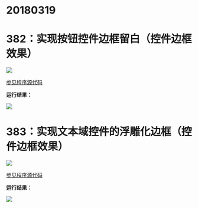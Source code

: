 # 20180319

# 382：实现按钮控件边框留白（控件边框效果）

<img src="http://image.renkaigis.com/keepcoding/2018031901.png">

<a href="https://github.com/renkaigis/KeepCoding/tree/master/2018/03/19" target="_blank">参见程序源代码</a>

**运行结果：**

<img src="http://image.renkaigis.com/keepcoding/2018031902.png">

# 383：实现文本域控件的浮雕化边框（控件边框效果）

<img src="http://image.renkaigis.com/keepcoding/2018031903.png">

<a href="https://github.com/renkaigis/KeepCoding/tree/master/2018/03/19" target="_blank">参见程序源代码</a>

**运行结果：**

<img src="http://image.renkaigis.com/keepcoding/2018031904.png">

